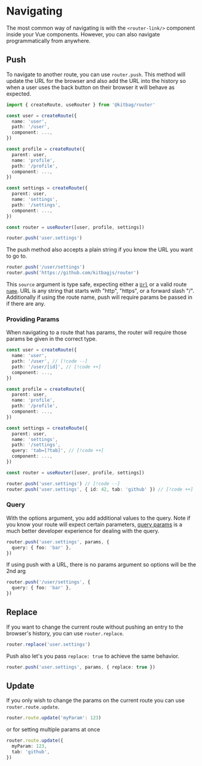 # Navigating

The most common way of navigating is with the `<router-link/>` component inside your Vue components. However, you can also navigate programmatically from anywhere.

## Push

To navigate to another route, you can use `router.push`. This method will update the URL for the browser and also add the URL into the history so when a user uses the back button on their browser it will behave as expected.

```ts
import { createRoute, useRouter } from '@kitbag/router'

const user = createRoute({
  name: 'user',
  path: '/user',
  component: ...,
})

const profile = createRoute({
  parent: user,
  name: 'profile',
  path: '/profile',
  component: ...,
})

const settings = createRoute({
  parent: user,
  name: 'settings',
  path: '/settings',
  component: ...,
})

const router = useRouter([user, profile, settings])

router.push('user.settings')
```

The push method also accepts a plain string if you know the URL you want to go to.

```ts
router.push('/user/settings')
router.push('https://github.com/kitbagjs/router')
```

This `source` argument is type safe, expecting either a [`Url`](/api/types/Url) or a valid route [`name`](/api/types/Route#name). URL is any string that starts with "http", "https", or a forward slash "/". Additionally if using the route name, push will require params be passed in if there are any.

### Providing Params

When navigating to a route that has params, the router will require those params be given in the correct type.

```ts
const user = createRoute({
  name: 'user',
  path: '/user', // [!code --]
  path: '/user/[id]', // [!code ++]
  component: ...,
})

const profile = createRoute({
  parent: user,
  name: 'profile',
  path: '/profile',
  component: ...,
})

const settings = createRoute({
  parent: user,
  name: 'settings',
  path: '/settings',
  query: 'tab=[?tab]', // [!code ++]
  component: ...,
})

const router = useRouter([user, profile, settings])

router.push('user.settings') // [!code --]
router.push('user.settings', { id: 42, tab: 'github' }) // [!code ++]
```

### Query

With the options argument, you add additional values to the query. Note if you know your route will expect certain parameters, [query params](/core-concepts/query-params) is a much better developer experience for dealing with the query.

```ts
router.push('user.settings', params, {
  query: { foo: 'bar' },
})
```

If using push with a URL, there is no params argument so options will be the 2nd arg

```ts
router.push('/user/settings', {
  query: { foo: 'bar' },
})
```

## Replace

If you want to change the current route without pushing an entry to the browser's history, you can use `router.replace`.

```ts
router.replace('user.settings')
```

Push also let's you pass `replace: true` to achieve the same behavior.

```ts
router.push('user.settings', params, { replace: true })
```

## Update

If you only wish to change the params on the current route you can use `router.route.update`.

```ts
router.route.update('myParam': 123)
```

or for setting multiple params at once

```ts
router.route.update({
  myParam: 123,
  tab: 'github',
})
```
